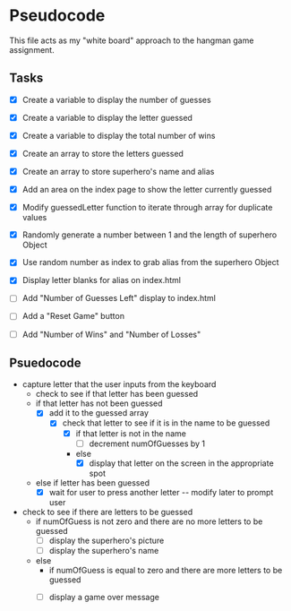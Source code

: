 # Pseudocode
This file acts as my "white board" approach to the hangman game assignment.

## Tasks
- [X] Create a variable to display the number of guesses
- [X] Create a variable to display the letter guessed
- [X] Create a variable to display the total number of wins
- [X] Create an array to store the letters guessed
- [X] Create an array to store superhero's name and alias
- [X] Add an area on the index page to show the letter currently guessed
- [X] Modify guessedLetter function to iterate through array for duplicate values
- [X] Randomly generate a number between 1 and the length of superhero Object
- [X] Use random number as index to grab alias from the superhero Object
- [X] Display letter blanks for alias on index.html
- [ ] Add "Number of Guesses Left" display to index.html
- [ ] Add a "Reset Game" button
- [ ] Add "Number of Wins" and "Number of Losses"


## Psuedocode
* capture letter that the user inputs from the keyboard
    - check to see if that letter has been guessed
    - if that letter has not been guessed
        - [X] add it to the guessed array
            - [X] check that letter to see if it is in the name to be guessed
                - [X] if that letter is not in the name
                    - [ ] decrement numOfGuesses by 1
                - else
                    - [X] display that letter on the screen in the appropriate spot
    - else if letter has been guessed
        - [X] wait for user to press another letter -- modify later to prompt user
* check to see if there are letters to be guessed
    - if numOfGuess is not zero and there are no more letters to be guessed
        - [ ] display the superhero's picture
        - [ ] display the superhero's name
    - else
        - if numOfGuess is equal to zero and there are more letters to be guessed
        - [ ] display a game over message

